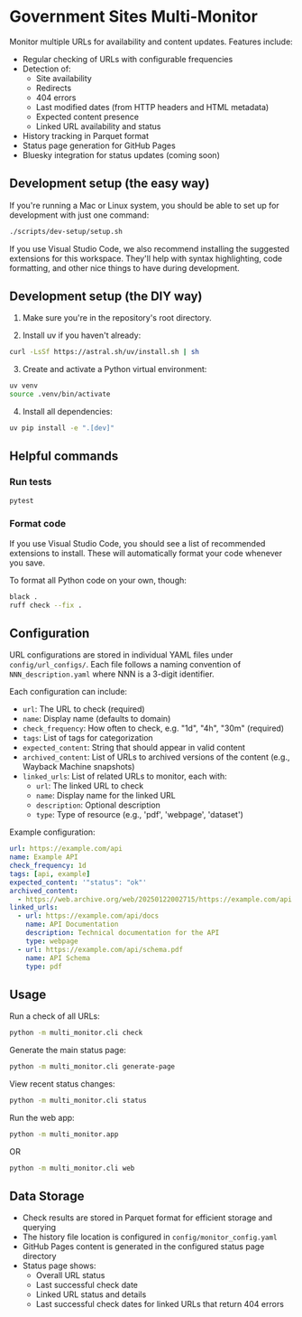# Government Sites Multi-Monitor

Monitor multiple URLs for availability and content updates. Features include:

- Regular checking of URLs with configurable frequencies
- Detection of:
  - Site availability
  - Redirects
  - 404 errors
  - Last modified dates (from HTTP headers and HTML metadata)
  - Expected content presence
  - Linked URL availability and status
- History tracking in Parquet format
- Status page generation for GitHub Pages
- Bluesky integration for status updates (coming soon)

## Development setup (the easy way)

If you're running a Mac or Linux system, you should be able to set up for
development with just one command:

```sh
./scripts/dev-setup/setup.sh
```

If you use Visual Studio Code, we also recommend installing the suggested
extensions for this workspace. They'll help with syntax highlighting, code
formatting, and other nice things to have during development.

## Development setup (the DIY way)

1. Make sure you're in the repository's root directory.

2. Install uv if you haven't already:

```bash
curl -LsSf https://astral.sh/uv/install.sh | sh
```

3. Create and activate a Python virtual environment:

```bash
uv venv
source .venv/bin/activate
```

4. Install all dependencies:

```bash
uv pip install -e ".[dev]"
```

## Helpful commands

### Run tests

```bash
pytest
```

### Format code

If you use Visual Studio Code, you should see a list of recommended extensions
to install. These will automatically format your code whenever you save.

To format all Python code on your own, though:

```bash
black .
ruff check --fix .
```

## Configuration

URL configurations are stored in individual YAML files under `config/url_configs/`. Each file follows a naming convention of `NNN_description.yaml` where NNN is a 3-digit identifier.

Each configuration can include:

- `url`: The URL to check (required)
- `name`: Display name (defaults to domain)
- `check_frequency`: How often to check, e.g. "1d", "4h", "30m" (required)
- `tags`: List of tags for categorization
- `expected_content`: String that should appear in valid content
- `archived_content`: List of URLs to archived versions of the content (e.g., Wayback Machine snapshots)
- `linked_urls`: List of related URLs to monitor, each with:
  - `url`: The linked URL to check
  - `name`: Display name for the linked URL
  - `description`: Optional description
  - `type`: Type of resource (e.g., 'pdf', 'webpage', 'dataset')

Example configuration:

```yaml
url: https://example.com/api
name: Example API
check_frequency: 1d
tags: [api, example]
expected_content: '"status": "ok"'
archived_content:
  - https://web.archive.org/web/20250122002715/https://example.com/api
linked_urls:
  - url: https://example.com/api/docs
    name: API Documentation
    description: Technical documentation for the API
    type: webpage
  - url: https://example.com/api/schema.pdf
    name: API Schema
    type: pdf
```

## Usage

Run a check of all URLs:

```bash
python -m multi_monitor.cli check
```

Generate the main status page:

```bash
python -m multi_monitor.cli generate-page
```

View recent status changes:

```bash
python -m multi_monitor.cli status
```

Run the web app:

```bash
python -m multi_monitor.app
```

OR

```bash
python -m multi_monitor.cli web
```

## Data Storage

- Check results are stored in Parquet format for efficient storage and querying
- The history file location is configured in `config/monitor_config.yaml`
- GitHub Pages content is generated in the configured status page directory
- Status page shows:
  - Overall URL status
  - Last successful check date
  - Linked URL status and details
  - Last successful check dates for linked URLs that return 404 errors
